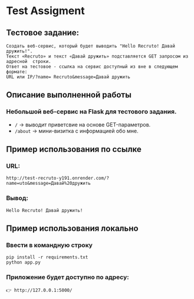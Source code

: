# Test Assigment

## Тестовое задание:
    Создать веб-сервис, который будет выводить "Hello Recruto! Давай дружить!".
    Текст «Recruto» и текст «Давай дружить» подставляется GET запросом из адресной  строки.
    Ответ на тестовое - ссылка на сервис доступный из вне в следующем формате:
    URL или IP/?name= Recruto&message=Давай дружить


## Описание выполненной работы
### Небольшой веб-сервис на **Flask** для тестового задания.
- `/` -> выводит приветсвие на основе GET-параметров.
- `/about` -> мини-визитка с информацией обо мне.

## Пример использования по ссылке
### URL:
    http://test-recruto-y191.onrender.com/?name=uto&message=Давай%20дружить

### Вывод:
    Hello Recruto! Давай дружить!

## Пример использования локально
### Ввести в командную строку
    pip install -r requirements.txt
    python app.py
    

### Приложение будет доступно по адресу:
    👉 http://127.0.0.1:5000/
